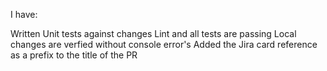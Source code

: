 <!--- Description of feature/bugfix here --->

<!--- Screenshots of changes, if applicable --->

I have:

 Written Unit tests against changes
 Lint and all tests are passing
 Local changes are verfied without console error's
 Added the Jira card reference as a prefix to the title of the PR
